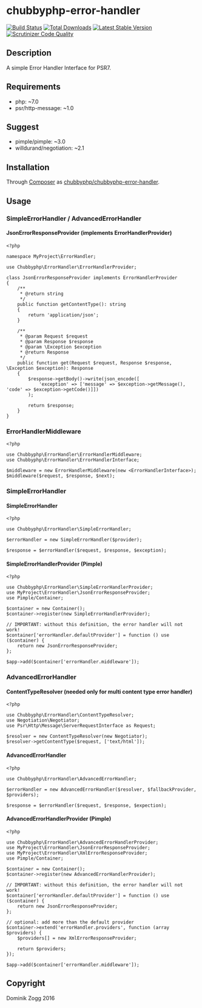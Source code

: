 # chubbyphp-error-handler

[![Build Status](https://api.travis-ci.org/chubbyphp/chubbyphp-error-handler.png?branch=master)](https://travis-ci.org/chubbyphp/chubbyphp-error-handler)
[![Total Downloads](https://poser.pugx.org/chubbyphp/chubbyphp-error-handler/downloads.png)](https://packagist.org/packages/chubbyphp/chubbyphp-error-handler)
[![Latest Stable Version](https://poser.pugx.org/chubbyphp/chubbyphp-error-handler/v/stable.png)](https://packagist.org/packages/chubbyphp/chubbyphp-error-handler)
[![Scrutinizer Code Quality](https://scrutinizer-ci.com/g/chubbyphp/chubbyphp-error-handler/badges/quality-score.png?b=master)](https://scrutinizer-ci.com/g/chubbyphp/chubbyphp-error-handler/?branch=master)

## Description

A simple Error Handler Interface for PSR7.

## Requirements

 * php: ~7.0
 * psr/http-message: ~1.0

## Suggest

 * pimple/pimple: ~3.0
 * willdurand/negotiation: ~2.1

## Installation

Through [Composer](http://getcomposer.org) as [chubbyphp/chubbyphp-error-handler][1].

## Usage

### SimpleErrorHandler / AdvancedErrorHandler

#### JsonErrorResponseProvider (implements ErrorHandlerProvider)

```{.php}
<?php

namespace MyProject\ErrorHandler;

use Chubbyphp\ErrorHandler\ErrorHandlerProvider;

class JsonErrorResponseProvider implements ErrorHandlerProvider
{
    /**
     * @return string
     */
    public function getContentType(): string
    {
        return 'application/json';
    }

    /**
     * @param Request $request
     * @param Response $response
     * @param \Exception $exception
     * @return Response
     */
    public function get(Request $request, Response $response, \Exception $exception): Response
    {
        $response->getBody()->write(json_encode([
            'exception' => ['message' => $exception->getMessage(), 'code' => $exception->getCode()]])
        );

        return $response;
    }
}
```

### ErrorHandlerMiddleware

```{.php}
<?php

use Chubbyphp\ErrorHandler\ErrorHandlerMiddleware;
use Chubbyphp\ErrorHandler\ErrorHandlerInterface;

$middleware = new ErrorHandlerMiddleware(new <ErrorHandlerInterface>);
$middleware($request, $response, $next);
```

### SimpleErrorHandler

#### SimpleErrorHandler

```{.php}
<?php

use Chubbyphp\ErrorHandler\SimpleErrorHandler;

$errorHandler = new SimpleErrorHandler($provider);

$response = $errorHandler($request, $response, $exception);
```

#### SimpleErrorHandlerProvider (Pimple)

```{.php}
<?php

use Chubbyphp\ErrorHandler\SimpleErrorHandlerProvider;
use MyProject\ErrorHandler\JsonErrorResponseProvider;
use Pimple/Container;

$container = new Container();
$container->register(new SimpleErrorHandlerProvider);

// IMPORTANT: without this definition, the error handler will not work!
$container['errorHandler.defaultProvider'] = function () use ($container) {
    return new JsonErrorResponseProvider;
};

$app->add($container['errorHandler.middleware']);
```

### AdvancedErrorHandler

#### ContentTypeResolver (needed only for multi content type error handler)

```{.php}
<?php

use Chubbyphp\ErrorHandler\ContentTypeResolver;
use Negotiation\Negotiator;
use Psr\Http\Message\ServerRequestInterface as Request;

$resolver = new ContentTypeResolver(new Negotiator);
$resolver->getContentType($request, ['text/html']);
```

#### AdvancedErrorHandler

```{.php}
<?php

use Chubbyphp\ErrorHandler\AdvancedErrorHandler;

$errorHandler = new AdvancedErrorHandler($resolver, $fallbackProvider, $providers);

$response = $errorHandler($request, $response, $expection);
```

#### AdvancedErrorHandlerProvider (Pimple)

```{.php}
<?php

use Chubbyphp\ErrorHandler\AdvancedErrorHandlerProvider;
use MyProject\ErrorHandler\JsonErrorResponseProvider;
use MyProject\ErrorHandler\XmlErrorResponseProvider;
use Pimple/Container;

$container = new Container();
$container->register(new AdvancedErrorHandlerProvider);

// IMPORTANT: without this definition, the error handler will not work!
$container['errorHandler.defaultProvider'] = function () use ($container) {
    return new JsonErrorResponseProvider;
};

// optional: add more than the default provider
$container->extend('errorHandler.providers', function (array $providers) {
    $providers[] = new XmlErrorResponseProvider;

    return $providers;
});

$app->add($container['errorHandler.middleware']);
```

[1]: https://packagist.org/packages/chubbyphp/chubbyphp-error-handler

## Copyright

Dominik Zogg 2016
